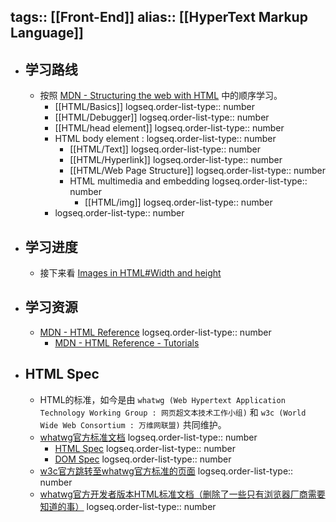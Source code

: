 tags:: [[Front-End]]
alias:: [[HyperText Markup Language]]
---

- ## 学习路线
	- 按照 [MDN - Structuring the web with HTML](https://developer.mozilla.org/en-US/docs/Learn/HTML) 中的顺序学习。
		- [[HTML/Basics]]
		  logseq.order-list-type:: number
		- [[HTML/Debugger]]
		  logseq.order-list-type:: number
		- [[HTML/head element]]
		  logseq.order-list-type:: number
		- HTML body element :
		  logseq.order-list-type:: number
			- [[HTML/Text]]
			  logseq.order-list-type:: number
			- [[HTML/Hyperlink]]
			  logseq.order-list-type:: number
			- [[HTML/Web Page Structure]]
			  logseq.order-list-type:: number
			- HTML multimedia and embedding
			  logseq.order-list-type:: number
				- [[HTML/img]]
				  logseq.order-list-type:: number
		- logseq.order-list-type:: number
- ## 学习进度
	- 接下来看 [Images in HTML#Width and height](https://developer.mozilla.org/en-US/docs/Learn/HTML/Multimedia_and_embedding/Images_in_HTML#width_and_height)
- ## 学习资源
	- [MDN - HTML Reference](https://developer.mozilla.org/en-US/docs/Web/HTML)
	  logseq.order-list-type:: number
		- [MDN - HTML Reference - Tutorials](https://developer.mozilla.org/en-US/docs/Learn/HTML)
- ## HTML Spec
	- HTML的标准，如今是由 `whatwg (Web Hypertext Application Technology Working Group : 网页超文本技术工作小组)` 和 `w3c (World Wide Web Consortium : 万维网联盟)` 共同维护。
	- [whatwg官方标准文档](https://spec.whatwg.org/)
	  logseq.order-list-type:: number
		- [HTML Spec](https://html.spec.whatwg.org/multipage/ )
		  logseq.order-list-type:: number
		- [DOM Spec](https://dom.spec.whatwg.org/)
		  logseq.order-list-type:: number
	- [w3c官方跳转至whatwg官方标准的页面](https://www.w3.org/html/)
	  logseq.order-list-type:: number
	- [whatwg官方开发者版本HTML标准文档（删除了一些只有浏览器厂商需要知道的事）](https://html.spec.whatwg.org/dev/)
	  logseq.order-list-type:: number